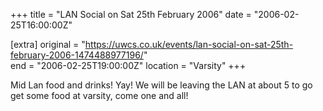 +++
title = "LAN Social on Sat 25th February 2006"
date = "2006-02-25T16:00:00Z"

[extra]
original = "https://uwcs.co.uk/events/lan-social-on-sat-25th-february-2006-1474488977196/"    
end = "2006-02-25T19:00:00Z"
location = "Varsity"
+++

Mid Lan food and drinks\! Yay\! We will be leaving the LAN at about 5 to go get some food at varsity, come one and all\!

